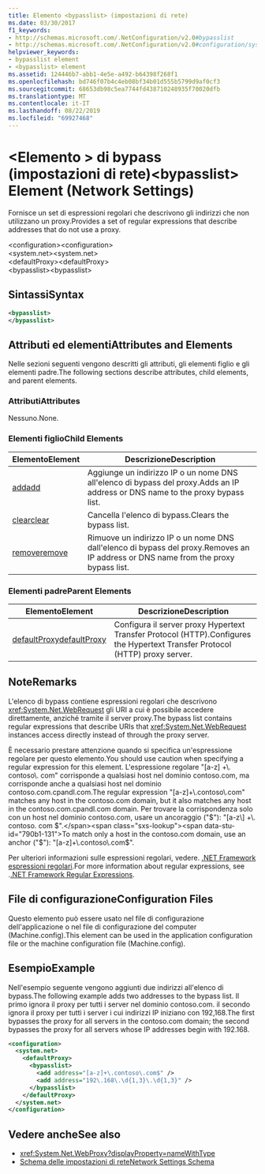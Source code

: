 ```yaml
---
title: Elemento <bypasslist> (impostazioni di rete)
ms.date: 03/30/2017
f1_keywords:
- http://schemas.microsoft.com/.NetConfiguration/v2.0#bypasslist
- http://schemas.microsoft.com/.NetConfiguration/v2.0#configuration/system.net/defaultProxy/bypasslist
helpviewer_keywords:
- bypasslist element
- <bypasslist> element
ms.assetid: 124446b7-abb1-4e5e-a492-b64398f268f1
ms.openlocfilehash: bd746f07b4c4eb08bf34b01d555b5799d9af0cf3
ms.sourcegitcommit: 68653db98c5ea7744fd438710248935f70020dfb
ms.translationtype: MT
ms.contentlocale: it-IT
ms.lasthandoff: 08/22/2019
ms.locfileid: "69927468"
---
```

# <a name="bypasslist-element-network-settings"></a><span data-ttu-id="790b1-102">\<Elemento > di bypass (impostazioni di rete)</span><span class="sxs-lookup"><span data-stu-id="790b1-102">\<bypasslist> Element (Network Settings)</span></span>
<span data-ttu-id="790b1-103">Fornisce un set di espressioni regolari che descrivono gli indirizzi che non utilizzano un proxy.</span><span class="sxs-lookup"><span data-stu-id="790b1-103">Provides a set of regular expressions that describe addresses that do not use a proxy.</span></span>  
  
 <span data-ttu-id="790b1-104">\<configuration></span><span class="sxs-lookup"><span data-stu-id="790b1-104">\<configuration></span></span>  
<span data-ttu-id="790b1-105">\<system.net></span><span class="sxs-lookup"><span data-stu-id="790b1-105">\<system.net></span></span>  
<span data-ttu-id="790b1-106">\<defaultProxy></span><span class="sxs-lookup"><span data-stu-id="790b1-106">\<defaultProxy></span></span>  
<span data-ttu-id="790b1-107">\<bypasslist></span><span class="sxs-lookup"><span data-stu-id="790b1-107">\<bypasslist></span></span>  
  
## <a name="syntax"></a><span data-ttu-id="790b1-108">Sintassi</span><span class="sxs-lookup"><span data-stu-id="790b1-108">Syntax</span></span>  
  
```xml  
<bypasslist>   
</bypasslist>  
```  
  
## <a name="attributes-and-elements"></a><span data-ttu-id="790b1-109">Attributi ed elementi</span><span class="sxs-lookup"><span data-stu-id="790b1-109">Attributes and Elements</span></span>  
 <span data-ttu-id="790b1-110">Nelle sezioni seguenti vengono descritti gli attributi, gli elementi figlio e gli elementi padre.</span><span class="sxs-lookup"><span data-stu-id="790b1-110">The following sections describe attributes, child elements, and parent elements.</span></span>  
  
### <a name="attributes"></a><span data-ttu-id="790b1-111">Attributi</span><span class="sxs-lookup"><span data-stu-id="790b1-111">Attributes</span></span>  
 <span data-ttu-id="790b1-112">Nessuno.</span><span class="sxs-lookup"><span data-stu-id="790b1-112">None.</span></span>  
  
### <a name="child-elements"></a><span data-ttu-id="790b1-113">Elementi figlio</span><span class="sxs-lookup"><span data-stu-id="790b1-113">Child Elements</span></span>  
  
|<span data-ttu-id="790b1-114">**Elemento**</span><span class="sxs-lookup"><span data-stu-id="790b1-114">**Element**</span></span>|<span data-ttu-id="790b1-115">**Descrizione**</span><span class="sxs-lookup"><span data-stu-id="790b1-115">**Description**</span></span>|  
|-----------------|---------------------|  
|[<span data-ttu-id="790b1-116">add</span><span class="sxs-lookup"><span data-stu-id="790b1-116">add</span></span>](add-element-for-bypasslist-network-settings.md)|<span data-ttu-id="790b1-117">Aggiunge un indirizzo IP o un nome DNS all'elenco di bypass del proxy.</span><span class="sxs-lookup"><span data-stu-id="790b1-117">Adds an IP address or DNS name to the proxy bypass list.</span></span>|  
|[<span data-ttu-id="790b1-118">clear</span><span class="sxs-lookup"><span data-stu-id="790b1-118">clear</span></span>](clear-element-for-bypasslist-network-settings.md)|<span data-ttu-id="790b1-119">Cancella l'elenco di bypass.</span><span class="sxs-lookup"><span data-stu-id="790b1-119">Clears the bypass list.</span></span>|  
|[<span data-ttu-id="790b1-120">remove</span><span class="sxs-lookup"><span data-stu-id="790b1-120">remove</span></span>](remove-element-for-bypasslist-network-settings.md)|<span data-ttu-id="790b1-121">Rimuove un indirizzo IP o un nome DNS dall'elenco di bypass del proxy.</span><span class="sxs-lookup"><span data-stu-id="790b1-121">Removes an IP address or DNS name from the proxy bypass list.</span></span>|  
  
### <a name="parent-elements"></a><span data-ttu-id="790b1-122">Elementi padre</span><span class="sxs-lookup"><span data-stu-id="790b1-122">Parent Elements</span></span>  
  
|<span data-ttu-id="790b1-123">**Elemento**</span><span class="sxs-lookup"><span data-stu-id="790b1-123">**Element**</span></span>|<span data-ttu-id="790b1-124">**Descrizione**</span><span class="sxs-lookup"><span data-stu-id="790b1-124">**Description**</span></span>|  
|-----------------|---------------------|  
|[<span data-ttu-id="790b1-125">defaultProxy</span><span class="sxs-lookup"><span data-stu-id="790b1-125">defaultProxy</span></span>](defaultproxy-element-network-settings.md)|<span data-ttu-id="790b1-126">Configura il server proxy Hypertext Transfer Protocol (HTTP).</span><span class="sxs-lookup"><span data-stu-id="790b1-126">Configures the Hypertext Transfer Protocol (HTTP) proxy server.</span></span>|  
  
## <a name="remarks"></a><span data-ttu-id="790b1-127">Note</span><span class="sxs-lookup"><span data-stu-id="790b1-127">Remarks</span></span>  
 <span data-ttu-id="790b1-128">L'elenco di bypass contiene espressioni regolari che descrivono <xref:System.Net.WebRequest> gli URI a cui è possibile accedere direttamente, anziché tramite il server proxy.</span><span class="sxs-lookup"><span data-stu-id="790b1-128">The bypass list contains regular expressions that describe URIs that <xref:System.Net.WebRequest> instances access directly instead of through the proxy server.</span></span>  
  
 <span data-ttu-id="790b1-129">È necessario prestare attenzione quando si specifica un'espressione regolare per questo elemento.</span><span class="sxs-lookup"><span data-stu-id="790b1-129">You should use caution when specifying a regular expression for this element.</span></span> <span data-ttu-id="790b1-130">L'espressione regolare "[a-z] +\\. contoso\\. com" corrisponde a qualsiasi host nel dominio contoso.com, ma corrisponde anche a qualsiasi host nel dominio contoso.com.cpandl.com.</span><span class="sxs-lookup"><span data-stu-id="790b1-130">The regular expression "[a-z]+\\.contoso\\.com" matches any host in the contoso.com domain, but it also matches any host in the contoso.com.cpandl.com domain.</span></span> <span data-ttu-id="790b1-131">Per trovare la corrispondenza solo con un host nel dominio contoso.com, usare un ancoraggio ("$"): "[a-z\\] +\\. contoso. com $".</span><span class="sxs-lookup"><span data-stu-id="790b1-131">To match only a host in the contoso.com domain, use an anchor ("$"): "[a-z]+\\.contoso\\.com$".</span></span>  
  
 <span data-ttu-id="790b1-132">Per ulteriori informazioni sulle espressioni regolari, vedere. [.NET Framework espressioni regolari](../../../../standard/base-types/regular-expressions.md).</span><span class="sxs-lookup"><span data-stu-id="790b1-132">For more information about regular expressions, see .[.NET Framework Regular Expressions](../../../../standard/base-types/regular-expressions.md).</span></span>  
  
## <a name="configuration-files"></a><span data-ttu-id="790b1-133">File di configurazione</span><span class="sxs-lookup"><span data-stu-id="790b1-133">Configuration Files</span></span>  
 <span data-ttu-id="790b1-134">Questo elemento può essere usato nel file di configurazione dell'applicazione o nel file di configurazione del computer (Machine.config).</span><span class="sxs-lookup"><span data-stu-id="790b1-134">This element can be used in the application configuration file or the machine configuration file (Machine.config).</span></span>  
  
## <a name="example"></a><span data-ttu-id="790b1-135">Esempio</span><span class="sxs-lookup"><span data-stu-id="790b1-135">Example</span></span>  
 <span data-ttu-id="790b1-136">Nell'esempio seguente vengono aggiunti due indirizzi all'elenco di bypass.</span><span class="sxs-lookup"><span data-stu-id="790b1-136">The following example adds two addresses to the bypass list.</span></span> <span data-ttu-id="790b1-137">Il primo ignora il proxy per tutti i server nel dominio contoso.com. il secondo ignora il proxy per tutti i server i cui indirizzi IP iniziano con 192,168.</span><span class="sxs-lookup"><span data-stu-id="790b1-137">The first bypasses the proxy for all servers in the contoso.com domain; the second bypasses the proxy for all servers whose IP addresses begin with 192.168.</span></span>  
  
```xml  
<configuration>  
  <system.net>  
    <defaultProxy>  
      <bypasslist>  
        <add address="[a-z]+\.contoso\.com$" />  
        <add address="192\.168\.\d{1,3}\.\d{1,3}" />  
      </bypasslist>  
    </defaultProxy>  
  </system.net>  
</configuration>  
```  
  
## <a name="see-also"></a><span data-ttu-id="790b1-138">Vedere anche</span><span class="sxs-lookup"><span data-stu-id="790b1-138">See also</span></span>

- <xref:System.Net.WebProxy?displayProperty=nameWithType>
- [<span data-ttu-id="790b1-139">Schema delle impostazioni di rete</span><span class="sxs-lookup"><span data-stu-id="790b1-139">Network Settings Schema</span></span>](index.md)

